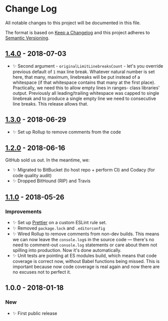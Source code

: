 # Change Log

All notable changes to this project will be documented in this file.

The format is based on [Keep a Changelog](http://keepachangelog.com/)
and this project adheres to [Semantic Versioning](http://semver.org/).

## [1.4.0] - 2018-07-03

- ✨ Second argument - `originalLimitLinebreaksCount` - let's you override previous default of `1` max line break. Whatever natural number is set here, that many, maximum, linebreaks will be put instead of a whitespace (if that whitespace contains that many at the first place). Practically, we need this to allow empty lines in ranges- class libraries' output. Previously all leading/trailing whitespace was capped to single linebreak and to produce a single empty line we need to consecutive line breaks. This release allows that.

## [1.3.0] - 2018-06-29

- ✨ Set up Rollup to remove comments from the code

## [1.2.0] - 2018-06-16

GitHub sold us out. In the meantime, we:

- ✨ Migrated to BitBucket (to host repo + perform CI) and Codacy (for code quality audit)
- ✨ Dropped BitHound (RIP) and Travis

## [1.1.0] - 2018-05-26

### Improvements

- ✨ Set up [Prettier](https://prettier.io) on a custom ESLint rule set.
- ✨ Removed `package.lock` and `.editorconfig`
- ✨ Wired Rollup to remove comments from non-dev builds. This means we can now leave the `console.log`s in the source code — there's no need to comment-out `console.log` statements or care about them not spilling into production. Now it's done automatically.
- ✨ Unit tests are pointing at ES modules build, which means that code coverage is correct now, without Babel functions being missed. This is important because now code coverage is real again and now there are no excuses not to perfect it.

## 1.0.0 - 2018-01-18

### New

- ✨ First public release

[1.1.0]: https://bitbucket.org/codsen/string-collapse-leading-whitespace/branches/compare/v1.1.0%0Dv1.0.2#diff
[1.2.0]: https://bitbucket.org/codsen/string-collapse-leading-whitespace/branches/compare/v1.2.0%0Dv1.1.0#diff
[1.3.0]: https://bitbucket.org/codsen/string-collapse-leading-whitespace/branches/compare/v1.3.0%0Dv1.2.1#diff
[1.4.0]: https://bitbucket.org/codsen/string-collapse-leading-whitespace/branches/compare/v1.4.0%0Dv1.3.0#diff
